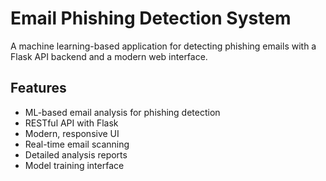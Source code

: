 # Email Phishing Detection System

A machine learning-based application for detecting phishing emails with a Flask API backend and a modern web interface.

## Features

- ML-based email analysis for phishing detection
- RESTful API with Flask
- Modern, responsive UI
- Real-time email scanning
- Detailed analysis reports
- Model training interface
